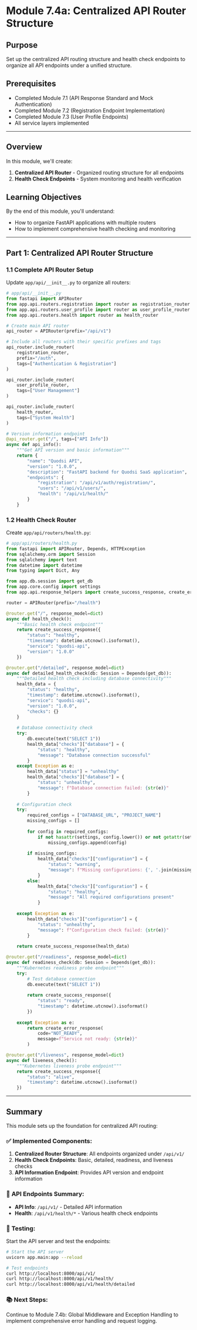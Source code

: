 # Module 7.4a: Centralized API Router Structure

## Purpose
Set up the centralized API routing structure and health check endpoints to organize all API endpoints under a unified structure.

## Prerequisites
- Completed Module 7.1 (API Response Standard and Mock Authentication)
- Completed Module 7.2 (Registration Endpoint Implementation)  
- Completed Module 7.3 (User Profile Endpoints)
- All service layers implemented

---

## Overview

In this module, we'll create:
1. **Centralized API Router** - Organized routing structure for all endpoints
2. **Health Check Endpoints** - System monitoring and health verification

## Learning Objectives

By the end of this module, you'll understand:
- How to organize FastAPI applications with multiple routers
- How to implement comprehensive health checking and monitoring

---

## Part 1: Centralized API Router Structure

### 1.1 Complete API Router Setup

Update `app/api/__init__.py` to organize all routers:

```python
# app/api/__init__.py
from fastapi import APIRouter
from app.api.routers.registration import router as registration_router
from app.api.routers.user_profile import router as user_profile_router
from app.api.routers.health import router as health_router

# Create main API router
api_router = APIRouter(prefix="/api/v1")

# Include all routers with their specific prefixes and tags
api_router.include_router(
    registration_router,
    prefix="/auth",
    tags=["Authentication & Registration"]
)

api_router.include_router(
    user_profile_router,
    tags=["User Management"]
)

api_router.include_router(
    health_router,
    tags=["System Health"]
)

# Version information endpoint
@api_router.get("/", tags=["API Info"])
async def api_info():
    """Get API version and basic information"""
    return {
        "name": "Quodsi API",
        "version": "1.0.0",
        "description": "FastAPI backend for Quodsi SaaS application",
        "endpoints": {
            "registration": "/api/v1/auth/registration/",
            "users": "/api/v1/users/",
            "health": "/api/v1/health/"
        }
    }
```

### 1.2 Health Check Router

Create `app/api/routers/health.py`:

```python
# app/api/routers/health.py
from fastapi import APIRouter, Depends, HTTPException
from sqlalchemy.orm import Session
from sqlalchemy import text
from datetime import datetime
from typing import Dict, Any

from app.db.session import get_db
from app.core.config import settings
from app.api.response_helpers import create_success_response, create_error_response

router = APIRouter(prefix="/health")

@router.get("/", response_model=dict)
async def health_check():
    """Basic health check endpoint"""
    return create_success_response({
        "status": "healthy",
        "timestamp": datetime.utcnow().isoformat(),
        "service": "quodsi-api",
        "version": "1.0.0"
    })

@router.get("/detailed", response_model=dict)
async def detailed_health_check(db: Session = Depends(get_db)):
    """Detailed health check including database connectivity"""
    health_data = {
        "status": "healthy",
        "timestamp": datetime.utcnow().isoformat(),
        "service": "quodsi-api",
        "version": "1.0.0",
        "checks": {}
    }
    
    # Database connectivity check
    try:
        db.execute(text("SELECT 1"))
        health_data["checks"]["database"] = {
            "status": "healthy",
            "message": "Database connection successful"
        }
    except Exception as e:
        health_data["status"] = "unhealthy"
        health_data["checks"]["database"] = {
            "status": "unhealthy",
            "message": f"Database connection failed: {str(e)}"
        }
    
    # Configuration check
    try:
        required_configs = ["DATABASE_URL", "PROJECT_NAME"]
        missing_configs = []
        
        for config in required_configs:
            if not hasattr(settings, config.lower()) or not getattr(settings, config.lower()):
                missing_configs.append(config)
        
        if missing_configs:
            health_data["checks"]["configuration"] = {
                "status": "warning",
                "message": f"Missing configurations: {', '.join(missing_configs)}"
            }
        else:
            health_data["checks"]["configuration"] = {
                "status": "healthy",
                "message": "All required configurations present"
            }
            
    except Exception as e:
        health_data["checks"]["configuration"] = {
            "status": "unhealthy",
            "message": f"Configuration check failed: {str(e)}"
        }
    
    return create_success_response(health_data)

@router.get("/readiness", response_model=dict)
async def readiness_check(db: Session = Depends(get_db)):
    """Kubernetes readiness probe endpoint"""
    try:
        # Test database connection
        db.execute(text("SELECT 1"))
        
        return create_success_response({
            "status": "ready",
            "timestamp": datetime.utcnow().isoformat()
        })
        
    except Exception as e:
        return create_error_response(
            code="NOT_READY",
            message=f"Service not ready: {str(e)}"
        )

@router.get("/liveness", response_model=dict)
async def liveness_check():
    """Kubernetes liveness probe endpoint"""
    return create_success_response({
        "status": "alive",
        "timestamp": datetime.utcnow().isoformat()
    })
```

---

## Summary

This module sets up the foundation for centralized API routing:

### ✅ **Implemented Components:**

1. **Centralized Router Structure**: All endpoints organized under `/api/v1/`
2. **Health Check Endpoints**: Basic, detailed, readiness, and liveness checks
3. **API Information Endpoint**: Provides API version and endpoint information

### 🚀 **API Endpoints Summary:**

- **API Info**: `/api/v1/` - Detailed API information
- **Health**: `/api/v1/health/*` - Various health check endpoints

### 🧪 **Testing:**

Start the API server and test the endpoints:

```bash
# Start the API server
uvicorn app.main:app --reload

# Test endpoints
curl http://localhost:8000/api/v1/
curl http://localhost:8000/api/v1/health/
curl http://localhost:8000/api/v1/health/detailed
```

### 📚 **Next Steps:**

Continue to Module 7.4b: Global Middleware and Exception Handling to implement comprehensive error handling and request logging.
